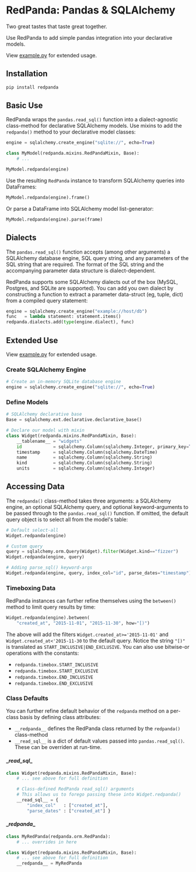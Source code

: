 # RedPanda: Pandas & SQLAlchemy

Two great tastes that taste great together.

Use RedPanda to add simple pandas integration into your declarative models.

View [example.py](./example.py) for extended usage.


## Installation

```bash
pip install redpanda
```


## Basic Use

RedPanda wraps the `pandas.read_sql()` function into a dialect-agnostic class-method for declarative SQLAlchemy models. Use mixins to add the `redpanda()` method to your declarative model classes:

```python
engine = sqlalchemy.create_engine("sqlite://", echo=True)

class MyModel(redpanda.mixins.RedPandaMixin, Base):
    # ...

MyModel.redpanda(engine)
```

Use the resulting `RedPanda` instance to transform SQLAlchemy queries into DataFrames:

```python
MyModel.redpanda(engine).frame()
```

Or parse a DataFrame into SQLAlchemy model list-generator:

```python
MyModel.redpanda(engine).parse(frame)
```


## Dialects

The `pandas.read_sql()` function accepts (among other arguments) a SQLAlchemy database engine, SQL query string, and any parameters of the SQL string that are required. The format of the SQL string and the accompanying parameter data structure is dialect-dependent.

RedPanda supports some SQLAlchemy dialects out of the box (MySQL, Postgres, and SQLite are supported). You can add you own dialect by constructing a function to extract a parameter data-struct (eg, tuple, dict) from a compiled query statement:

```python
engine = sqlalchemy.create_engine("example://host/db")
func   = lambda statement: statement.items()
redpanda.dialects.add(type(engine.dialect), func)
```


## Extended Use

View [example.py](./example.py) for extended usage.


### Create SQLAlchemy Engine

```python
# Create an in-memory SQLite database engine
engine = sqlalchemy.create_engine("sqlite://", echo=True)
```


### Define Models

```python
# SQLAlchemy declarative base
Base = sqlalchemy.ext.declarative.declarative_base()

# Declare our model with mixin
class Widget(redpanda.mixins.RedPandaMixin, Base):
    __tablename__ = "widgets"
    id            = sqlalchemy.Column(sqlalchemy.Integer, primary_key=True)
    timestamp     = sqlalchemy.Column(sqlalchemy.DateTime)
    name          = sqlalchemy.Column(sqlalchemy.String)
    kind          = sqlalchemy.Column(sqlalchemy.String)
    units         = sqlalchemy.Column(sqlalchemy.Integer)
```


## Accessing Data

The `redpanda()` class-method takes three arguments: a SQLAlchemy engine, an optional SQLAlchemy query, and optional keyword-arguments to be passed through to the `pandas.read_sql()` function. If omitted, the default query object is to select all from the model's table:

```python
# Default select-all
Widget.redpanda(engine)

# Custom query
query = sqlalchemy.orm.Query(Widget).filter(Widget.kind=="fizzer")
Widget.redpanda(engine, query)

# Adding parse_sql() keyword-args
Widget.redpanda(engine, query, index_col="id", parse_dates="timestamp")
```


### Timeboxing Data

RedPanda instances can further refine themselves using the `between()` method to limit query results by time:

```python
Widget.redpanda(engine).between(
    "created_at", "2015-11-01", "2015-11-30", how="[)")
```

The above will add the filters `Widget.created_at>='2015-11-01'` and `Widget.created_at<'2015-11-30` to the default query. Notice the string `"[)"` is translated as `START_INCLUSIVE|END_EXCLUSIVE`. You can also use bitwise-or operations with the constants:
* `redpanda.timebox.START_INCLUSIVE`
* `redpanda.timebox.START_EXCLUSIVE`
* `redpanda.timebox.END_INCLUSIVE`
* `redpanda.timebox.END_EXCLUSIVE`


### Class Defaults

You can further refine default behavior of the `redpanda` method on a per-class basis by defining class attributes:
* `__redpanda__` defines the RedPanda class returned by the `redpanda()` class-method
* `__read_sql__` is a dict of default values passed into `pandas.read_sql()`. These can be overriden at run-time.


#### \__read_sql__
```python
class Widget(redpanda.mixins.RedPandaMixin, Base):
    # ... see above for full definition

    # Class-defined RedPanda read_sql() arguments
    # This allows us to forego passing these into Widget.redpanda()
    __read_sql__ = {
        "index_col"   : ["created_at"],
        "parse_dates" : ["created_at"] }
```


#### \__redpanda__
```python
class MyRedPanda(redpanda.orm.RedPanda):
    # ... overrides in here

class Widget(redpanda.mixins.RedPandaMixin, Base):
    # ... see above for full definition
    __redpanda__ = MyRedPanda
```
